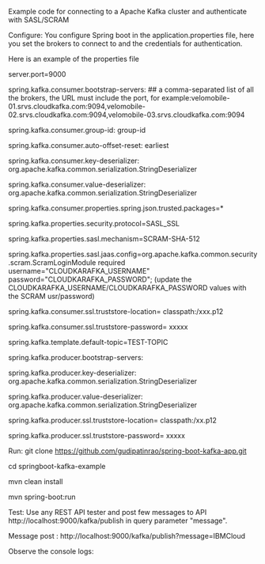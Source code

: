 Example code for connecting to a Apache Kafka cluster and authenticate with SASL/SCRAM 

Configure:
You configure Spring boot in the application.properties file, here you set the brokers to connect to and the credentials for authentication.

Here is an example of the properties file

server.port=9000

spring.kafka.consumer.bootstrap-servers: ## a comma-separated list of all the brokers, the URL must include the port, for example:velomobile-01.srvs.cloudkafka.com:9094,velomobile-02.srvs.cloudkafka.com:9094,velomobile-03.srvs.cloudkafka.com:9094

spring.kafka.consumer.group-id: group-id

spring.kafka.consumer.auto-offset-reset: earliest

spring.kafka.consumer.key-deserializer: org.apache.kafka.common.serialization.StringDeserializer

spring.kafka.consumer.value-deserializer: org.apache.kafka.common.serialization.StringDeserializer

spring.kafka.consumer.properties.spring.json.trusted.packages=*

spring.kafka.properties.security.protocol=SASL_SSL

spring.kafka.properties.sasl.mechanism=SCRAM-SHA-512

spring.kafka.properties.sasl.jaas.config=org.apache.kafka.common.security.scram.ScramLoginModule required username="CLOUDKARAFKA_USERNAME" password="CLOUDKARAFKA_PASSWORD";
 (update the CLOUDKARAFKA_USERNAME/CLOUDKARAFKA_PASSWORD values with the SCRAM usr/password)

spring.kafka.consumer.ssl.truststore-location= classpath:/xxx.p12

spring.kafka.consumer.ssl.truststore-password= xxxxx

spring.kafka.template.default-topic=TEST-TOPIC

spring.kafka.producer.bootstrap-servers: 

spring.kafka.producer.key-deserializer: org.apache.kafka.common.serialization.StringDeserializer

spring.kafka.producer.value-deserializer: org.apache.kafka.common.serialization.StringDeserializer

spring.kafka.producer.ssl.truststore-location= classpath:/xx.p12

spring.kafka.producer.ssl.truststore-password= xxxxx

Run:
git clone https://github.com/gudipatinrao/spring-boot-kafka-app.git

cd springboot-kafka-example

mvn clean install

mvn spring-boot:run

Test:
Use any REST API tester and post few messages to API http://localhost:9000/kafka/publish in query parameter "message".

Message post : http://localhost:9000/kafka/publish?message=IBMCloud

Observe the console logs: